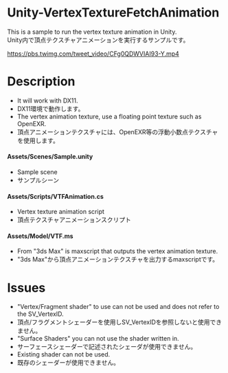 # Unity-VertexTextureFetchAnimation
This is a sample to run the vertex texture animation in Unity.  
Unity内で頂点テクスチャアニメーションを実行するサンプルです。
  
<https://pbs.twimg.com/tweet_video/CFg0QDWVIAI93-Y.mp4>
  
# Description
- It will work with DX11.
- DX11環境で動作します。
- The vertex animation texture, use a floating point texture such as OpenEXR.
- 頂点アニメーションテクスチャには、OpenEXR等の浮動小数点テクスチャを使用します。
  
#### Assets/Scenes/Sample.unity
- Sample scene
- サンプルシーン
  
#### Assets/Scripts/VTFAnimation.cs
- Vertex texture animation script
- 頂点テクスチャアニメーションスクリプト
  
#### Assets/Model/VTF.ms
- From "3ds Max" is maxscript that outputs the vertex animation texture.
- "3ds Max"から頂点アニメーションテクスチャを出力するmaxscriptです。
  
# Issues
- "Vertex/Fragment shader" to use can not be used and does not refer to the SV_VertexID.
- 頂点/フラグメントシェーダーを使用しSV_VertexIDを参照しないと使用できません。
- "Surface Shaders" you can not use the shader written in.
- サーフェースシェーダーで記述されたシェーダが使用できません。
- Existing shader can not be used.
- 既存のシェーダーが使用できません。
